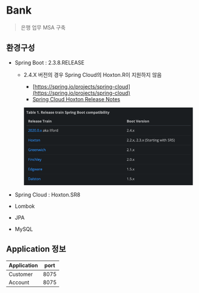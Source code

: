 # Bank

> 은행 업무 MSA 구축

## 환경구성

- Spring Boot : 2.3.8.RELEASE

  - 2.4.X 버전의 경우 Spring Cloud의 Hoxton.R이 지원하지 않음 
    + [https://spring.io/projects/spring-cloud](https://spring.io/projects/spring-cloud)  
    + [Spring Cloud Hoxton Release Notes](https://github.com/spring-cloud/spring-cloud-release/wiki/Spring-Cloud-Hoxton-Release-Notes)
      
    ![스프링클라우드와 스프링부트](springBoot_springCloud.png)

- Spring Cloud : Hoxton.SR8
- Lombok
- JPA
- MySQL

## Application 정보

| Application | port |
| ----------- | ---- |
| Customer    | 8075 |
| Account     | 8075 |
